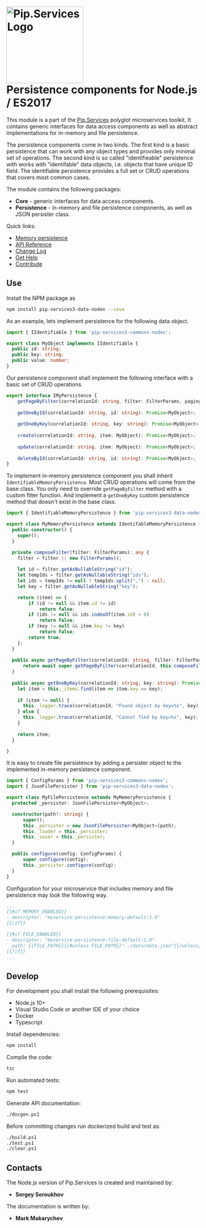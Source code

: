 # <img src="https://uploads-ssl.webflow.com/5ea5d3315186cf5ec60c3ee4/5edf1c94ce4c859f2b188094_logo.svg" alt="Pip.Services Logo" width="200"> <br/> Persistence components for Node.js / ES2017

This module is a part of the [Pip.Services](http://pipservices.org) polyglot microservices toolkit. It contains generic interfaces for data access components as well as abstract implementations for in-memory and file persistence.

The persistence components come in two kinds. The first kind is a basic persistence that can work with any object types and provides only minimal set of operations. 
The second kind is so called "identifieable" persistence with works with "identifable" data objects, i.e. objects that have unique ID field. The identifiable persistence provides a full set or CRUD operations that covers most common cases.

The module contains the following packages:
- **Core** - generic interfaces for data access components. 
- **Persistence** - in-memory and file persistence components, as well as JSON persister class.

<a name="links"></a> Quick links:
* [Memory persistence](https://www.pipservices.org/recipies/memory-persistence)
* [API Reference](https://pip-services3-nodex.github.io/pip-services3-data-nodex/globals.html)
* [Change Log](CHANGELOG.md)
* [Get Help](https://www.pipservices.org/community/help)
* [Contribute](https://www.pipservices.org/community/contribute)

## Use

Install the NPM package as
```bash
npm install pip-services3-data-nodex --save
```

As an example, lets implement persistence for the following data object.

```typescript
import { IIdentifiable } from 'pip-services3-commons-nodex';

export class MyObject implements IIdentifiable {
  public id: string;
  public key: string;
  public value: number;
}
```

Our persistence component shall implement the following interface with a basic set of CRUD operations.

```typescript
export interface IMyPersistence {
    getPageByFilter(correlationId: string, filter: FilterParams, paging: PagingParams): Promise<DataPage<MyObject>>;
    
    getOneById(correlationId: string, id: string): Promise<MyObject>;
    
    getOneByKey(correlationId: string, key: string): Promise<MyObject>
    
    create(correlationId: string, item: MyObject): Promise<MyObject>;
    
    update(correlationId: string, item: MyObject): Promise<MyObject>;
    
    deleteById(correlationId: string, id: string): Promise<MyObject>;
}
```

To implement in-memory persistence component you shall inherit `IdentifiableMemoryPersistence`. 
Most CRUD operations will come from the base class. You only need to override `getPageByFilter` method with a custom filter function.
And implement a `getOneByKey` custom persistence method that doesn't exist in the base class.

```typescript
import { IdentifiableMemoryPersistence } from 'pip-services3-data-nodex';

export class MyMemoryPersistence extends IdentifableMemoryPersistence {
  public constructor() {
    super();
  }

  private composeFilter(filter: FilterParams): any {
    filter = filter || new FilterParams();
    
    let id = filter.getAsNullableString("id");
    let tempIds = filter.getAsNullableString("ids");
    let ids = tempIds != null ? tempIds.split(",") : null;
    let key = filter.getAsNullableString("key");

    return (item) => {
        if (id != null && item.id != id)
            return false;
        if (ids != null && ids.indexOf(item.id) < 0)
            return false;
        if (key != null && item.key != key)
            return false;
        return true;
    };
  }
  
  public async getPageByFilter(correlationId: string, filter: FilterParams, paging: PagingParams): Promise<DataPage<MyObject>> {
      return await super.getPageByFilter(correlationId, this.composeFilter(filter), paging, null, null);
  }  
  
  public async getOneByKey(correlationId: string, key: string): Promise<MyObject> {
    let item = this._items.find(item => item.key == key);
    
    if (item != null) {
      this._logger.trace(correlationId, "Found object by key=%s", key);
    } else {
      this._logger.trace(correlationId, "Cannot find by key=%s", key);
    }
    
    return item;
  }

}
```

It is easy to create file persistence by adding a persister object to the implemented in-memory persistence component.

```typescript
import { ConfigParams } from 'pip-services3-commons-nodex';
import { JsonFilePersister } from 'pip-services3-data-nodex';

export class MyFilePersistence extends MyMemoryPersistence {
  protected _persister: JsonFilePersister<MyObject>;

  constructor(path?: string) {
      super();
      this._persister = new JsonFilePersister<MyObject>(path);
      this._loader = this._persister;
      this._saver = this._persister;
  }

  public configure(config: ConfigParams) {
      super.configure(config);
      this._persister.configure(config);
  }
}
```

Configuration for your microservice that includes memory and file persistence may look the following way.

```yaml
...
{{#if MEMORY_ENABLED}}
- descriptor: "myservice:persistence:memory:default:1.0"
{{/if}}

{{#if FILE_ENABLED}}
- descriptor: "myservice:persistence:file:default:1.0"
  path: {{FILE_PATH}}{{#unless FILE_PATH}}"../data/data.json"{{/unless}}
{{/if}}
...
```

## Develop

For development you shall install the following prerequisites:
* Node.js 10+
* Visual Studio Code or another IDE of your choice
* Docker
* Typescript

Install dependencies:
```bash
npm install
```

Compile the code:
```bash
tsc
```

Run automated tests:
```bash
npm test
```

Generate API documentation:
```bash
./docgen.ps1
```

Before committing changes run dockerized build and test as:
```bash
./build.ps1
./test.ps1
./clear.ps1
```

## Contacts

The Node.js version of Pip.Services is created and maintained by:
- **Sergey Seroukhov**

The documentation is written by:
- **Mark Makarychev**
